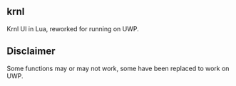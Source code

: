 ## krnl
Krnl UI in Lua, reworked for running on UWP.

## Disclaimer
Some functions may or may not work, some have been replaced to work on UWP.
